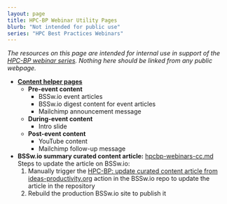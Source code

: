```yaml
---
layout: page
title: HPC-BP Webinar Utility Pages
blurb: "Not intended for public use"
series: "HPC Best Practices Webinars"
---
```


*The resources on this page are intended for internal use in support of the [HPC-BP webinar series](/resources/series/hpc-best-practices-webinars/).  Nothing here should be linked from any public webpage.*

- **[Content helper pages](hpcbp-helpers)** 
  - **Pre-event content**
    - BSSw.io event articles
    - BSSw.io digest content for event articles
    - Mailchimp announcement message
  - **During-event content**
    - Intro slide
  - **Post-event content**
    - YouTube content
    - Mailchimp follow-up message
- **BSSw.io summary curated content article:** [hpcbp-webinars-cc.md](hpcbp-webinars-cc.md)<br>
    Steps to update the article on BSSw.io:
  1. Manually trigger the [HPC-BP: update curated content article from ideas-productivity.org](https://github.com/betterscientificsoftware/bssw.io/actions/workflows/hpcbp-cc-pr.yml) action in the BSSw.io repo to update the article in the repository
  2. Rebuild the production BSSw.io site to publish it
